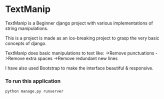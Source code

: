 # TextManip
TextManip is a Beginner django project with various implementations of string manipulations.

This is a project is made as an ice-breaking project to grasp the very basic concepts of django.

TextManip does basic manipulations to text like:
->Remove punctuations
->Remove extra spaces
->Remove redundant new lines

I have also used Bootstrap to make the interface beautiful & responsive.


### To run this application

`python manage.py runserver`
